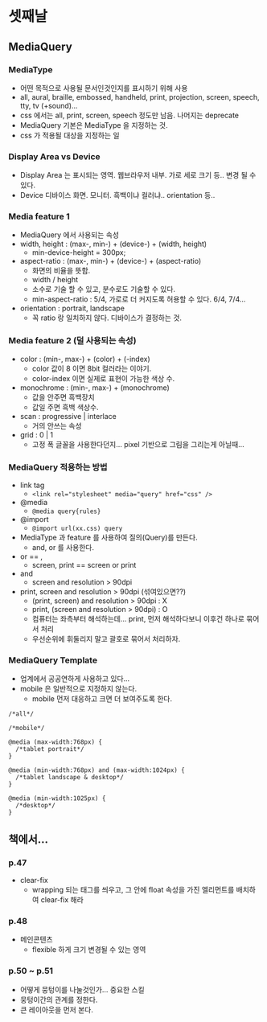 # 셋째날

## MediaQuery

### MediaType

* 어떤 목적으로 사용될 문서인것인지를 표시하기 위해 사용
* all, aural, braille, embossed, handheld, print, projection, screen, speech, tty, tv (+sound)...
* css 에서는 all, print, screen, speech 정도만 남음. 나머지는 deprecate
* MediaQuery 기본은 MediaType 을 지정하는 것.
* css 가 적용될 대상을 지정하는 일

### Display Area vs Device

* Display Area 는 표시되는 영역. 웹브라우저 내부. 가로 세로 크기 등.. 변경 될 수 있다.
* Device 디바이스 화면. 모니터. 흑백이냐 컬러냐.. orientation 등..

### Media feature 1

* MediaQuery 에서 사용되는 속성
* width, height : (max-, min-) + (device-) + (width, height)
  * min-device-height = 300px;
* aspect-ratio : (max-, min-) + (device-) + (aspect-ratio)
  * 화면의 비율을 뜻함.
  * width / height
  * 소수로 기술 할 수 있고, 분수로도 기술할 수 있다.
  * min-aspect-ratio : 5/4, 가로로 더 커지도록 허용할 수 있다. 6/4, 7/4...
* orientation : portrait, landscape
  * 꼭 ratio 랑 일치하지 않다. 디바이스가 결정하는 것.

### Media feature 2 (덜 사용되는 속성)

* color : (min-, max-) + (color) + (-index)
  * color 값이 8 이면 8bit 컬러라는 이야기.
  * color-index 이면 실제로 표현이 가능한 색상 수.
* monochrome : (min-, max-) + (monochrome)
  * 값을 안주면 흑백장치
  * 값일 주면 흑백 색상수.
* scan : progressive | interlace
  * 거의 안쓰는 속성
* grid : 0 | 1
  * 고정 폭 글꼴을 사용한다던지... pixel 기반으로 그림을 그리는게 아닐때...

### MediaQuery 적용하는 방법

* link tag
  * `<link rel="stylesheet" media="query" href="css" />`
* @media
  * `@media query{rules}`
* @import
  * `@import url(xx.css) query`
* MediaType 과 feature 를 사용하여 질의(Query)를 만든다.
  * and, or 를 사용한다.
* or == ,
  * screen, print == screen or print
* and
  * screen and resolution > 90dpi
* print, screen and resolution > 90dpi (섞여있으면??)
  * (print, screen) and resolution > 90dpi : X
  * print, (screen and resolution > 90dpi) : O
  * 컴퓨터는 좌측부터 해석하는데... print, 먼저 해석하다보니 이후건 하나로 묶어서 처리
  * 우선순위에 휘둘리지 말고 괄호로 묶어서 처리하자.

### MediaQuery Template

* 업계에서 공공연하게 사용하고 있다...
* mobile 은 일반적으로 지정하지 않는다.
  * mobile 먼저 대응하고 크면 더 보여주도록 한다.

```
/*all*/

/*mobile*/

@media (max-width:768px) {
  /*tablet portrait*/
}

@media (min-width:768px) and (max-width:1024px) {
  /*tablet landscape & desktop*/
}

@media (min-width:1025px) {
  /*desktop*/
}
```

## 책에서...

### p.47

* clear-fix
  * wrapping 되는 태그를 씌우고, 그 안에 float 속성을 가진 엘리먼트를 배치하여 clear-fix 해라

### p.48

* 메인콘텐츠
  * flexible 하게 크기 변경될 수 있는 영역
  
### p.50 ~ p.51

* 어떻게 뭉텅이를 나눌것인가... 중요한 스킬
* 뭉텅이간의 관계를 정한다.
* 큰 레이아웃을 먼저 본다.
